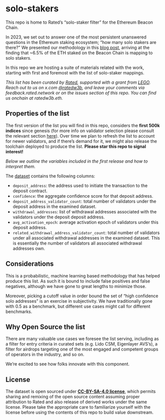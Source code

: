 # solo-stakers

This repo is home to Rated’s “solo-staker filter” for the Ethereum Beacon Chain.

In 2023, we set out to answer one of the most persistent unanswered questions in the Ethereum staking ecosystem; “how many solo stakers are there?” We presented our methodology in this [blog post](https://blog.rated.network/blog/solo-stakers), arriving at the finding that ~6.5% of the ETH staked on the Beacon Chain is mapping to solo stakers. 

In this repo we are hosting a suite of materials related with the work, starting with first and foremost with the list of solo-staker mappings. 

*This list has been curated by [Rated](https://rated.network), supported with a grant from [LEGO](https://lego.lido.fi/). Reach out to us on x.com [@ratedw3b](https://twitter.com/ratedw3b), and leave your comments via feedback.rated.network or on the issues section of this repo. You can find us onchain at ratedw3b.eth.*

## Properties of the list

The first version of the list you will find in this repo, considers the **first 500k indices** since genesis (for more info on validator selection please consult the relevant section [here](https://blog.rated.network/blog/solo-stakers)). Over time we plan to refresh the list to account for newer validators, and if there’s demand for it, we might also release the toolchain deployed to produce the list. **Please star this repo to signal interest!**

*Below we outline the variables included in the first release and how to interpret them.*

The [dataset](solo_stakers_v0.csv) contains the following columns:
- `deposit_address`: the address used to initiate the transaction to the deposit contract.
- `confidence`: the aggregate confidence score for that deposit address. 
- `deposit_address_validator_count`: total number of validators under the deposit address in the examined dataset.
- `withdrawal_addresses`: list of withdrawal addresses associated with the validators under the deposit deposit address.
- `avg_activation_epoch`: average activation epoch of validators under this deposit address.
- `related_withdrawal_address_validator_count`: total number of validators under all associated withdrawal addresses in the examined dataset. This is essentially the number of validators all associated withdrawal addresses own.

## Considerations

This is a probabilistic, machine learning based methodology that has helped produce this list. As such it is bound to include false positives and false negatives, although we have gone to great lengths to minimize those. 

Moreover, picking a cutoff value in order bound the set of “high confidence solo addresses” is an exercise in subjectivity. We have traditionally gone with 0.5 as a benchmark, but different use cases might call for different benchmarks.

## Why Open Source the list

There are many valuable use cases we foresee the list serving, including as a filter for entry criteria in curated sets (e.g. Lido CSM, Eigenlayer AVS’s), a filter for airdrops targeting one of the most engaged and competent groups of operators in the industry, and so on.

We’re excited to see how folks innovate with this component.

## License

The dataset is open sourced under [**CC-BY-SA-4.0 license**](LICENSE), which permits sharing and remixing of the open source content assuming proper attribution to Rated and also release of derived works under the same license. Please take the appropriate care to familiarize yourself with the license before using the contents of this repo to build value downstream. 